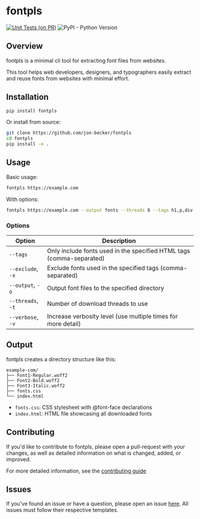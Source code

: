 # fontpls

[![Unit Tests (on PR)](https://github.com/Jon-Becker/fontpls/actions/workflows/tests.yaml/badge.svg)](https://github.com/Jon-Becker/fontpls/actions/workflows/tests.yaml)
![PyPI - Python Version](https://img.shields.io/pypi/pyversions/fontpls)

## Overview

fontpls is a minimal cli tool for extracting font files from websites.

This tool helps web developers, designers, and typographers easily extract and reuse fonts from websites with minimal effort.

## Installation

```bash
pip install fontpls
```

Or install from source:

```bash
git clone https://github.com/jon-becker/fontpls
cd fontpls
pip install -e .
```

## Usage

Basic usage:

```bash
fontpls https://example.com
```

With options:

```bash
fontpls https://example.com --output fonts --threads 8 --tags h1,p,div
```

### Options

| Option | Description |
|--------|-------------|
| `--tags` | Only include fonts used in the specified HTML tags (comma-separated) |
| `--exclude`, `-x` | Exclude fonts used in the specified tags (comma-separated) |
| `--output`, `-o` | Output font files to the specified directory |
| `--threads`, `-t` | Number of download threads to use |
| `--verbose`, `-v` | Increase verbosity level (use multiple times for more detail) |

## Output

fontpls creates a directory structure like this:

```
example-com/
├── Font1-Regular.woff2
├── Font2-Bold.woff2
├── Font3-Italic.woff2
├── fonts.css
└── index.html
```

- `fonts.css`: CSS stylesheet with @font-face declarations
- `index.html`: HTML file showcasing all downloaded fonts

## Contributing

If you'd like to contribute to fontpls, please open a pull-request with your changes, as well as detailed information on what is changed, added, or improved.

For more detailed information, see the [contributing guide](CONTRIBUTING.md)

## Issues

If you've found an issue or have a question, please open an issue [here](https://github.com/Jon-Becker/fontpls/issues). All issues must follow their respective templates.
